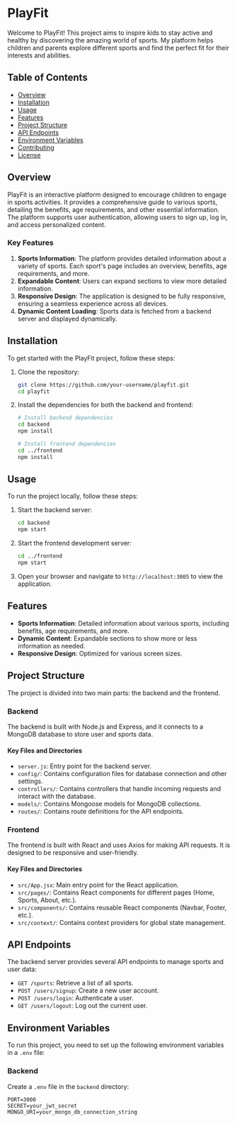 # PlayFit

Welcome to PlayFit! This project aims to inspire kids to stay active and healthy by discovering the amazing world of sports. My platform helps children and parents explore different sports and find the perfect fit for their interests and abilities.

## Table of Contents

- [Overview](#overview)
- [Installation](#installation)
- [Usage](#usage)
- [Features](#features)
- [Project Structure](#project-structure)
- [API Endpoints](#api-endpoints)
- [Environment Variables](#environment-variables)
- [Contributing](#contributing)
- [License](#license)

## Overview

PlayFit is an interactive platform designed to encourage children to engage in sports activities. It provides a comprehensive guide to various sports, detailing the benefits, age requirements, and other essential information. The platform supports user authentication, allowing users to sign up, log in, and access personalized content.

### Key Features


1. **Sports Information**: The platform provides detailed information about a variety of sports. Each sport's page includes an overview, benefits, age requirements, and more.
2. **Expandable Content**: Users can expand sections to view more detailed information.
3. **Responsive Design**: The application is designed to be fully responsive, ensuring a seamless experience across all devices.
4. **Dynamic Content Loading**: Sports data is fetched from a backend server and displayed dynamically.

## Installation

To get started with the PlayFit project, follow these steps:

1. Clone the repository:

    ```bash
    git clone https://github.com/your-username/playfit.git
    cd playfit
    ```

2. Install the dependencies for both the backend and frontend:

    ```bash
    # Install backend dependencies
    cd backend
    npm install

    # Install frontend dependencies
    cd ../frontend
    npm install
    ```

## Usage

To run the project locally, follow these steps:

1. Start the backend server:

    ```bash
    cd backend
    npm start
    ```

2. Start the frontend development server:

    ```bash
    cd ../frontend
    npm start
    ```

3. Open your browser and navigate to `http://localhost:3005` to view the application.

## Features

- **Sports Information**: Detailed information about various sports, including benefits, age requirements, and more.
- **Dynamic Content**: Expandable sections to show more or less information as needed.
- **Responsive Design**: Optimized for various screen sizes.


## Project Structure

The project is divided into two main parts: the backend and the frontend.

### Backend

The backend is built with Node.js and Express, and it connects to a MongoDB database to store user and sports data.

#### Key Files and Directories

- `server.js`: Entry point for the backend server.
- `config/`: Contains configuration files for database connection and other settings.
- `controllers/`: Contains controllers that handle incoming requests and interact with the database.
- `models/`: Contains Mongoose models for MongoDB collections.
- `routes/`: Contains route definitions for the API endpoints.

### Frontend

The frontend is built with React and uses Axios for making API requests. It is designed to be responsive and user-friendly.

#### Key Files and Directories

- `src/App.jsx`: Main entry point for the React application.
- `src/pages/`: Contains React components for different pages (Home, Sports, About, etc.).
- `src/components/`: Contains reusable React components (Navbar, Footer, etc.).
- `src/context/`: Contains context providers for global state management.

## API Endpoints

The backend server provides several API endpoints to manage sports and user data:

- `GET /sports`: Retrieve a list of all sports.
- `POST /users/signup`: Create a new user account.
- `POST /users/login`: Authenticate a user.
- `GET /users/logout`: Log out the current user.

## Environment Variables

To run this project, you need to set up the following environment variables in a `.env` file:

### Backend

Create a `.env` file in the `backend` directory:

```env
PORT=3000
SECRET=your_jwt_secret
MONGO_URI=your_mongo_db_connection_string
